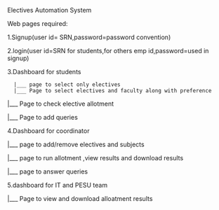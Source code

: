 Electives Automation System


Web pages required:


1.Signup(user id= SRN,password=password convention)

2.login(user id=SRN for students,for others emp id,password=used in signup)


3.Dashboard for students


      |___ page to select only electives 
      |___ Page to select electives and faculty along with preference 
  
  
  |___ Page to check elective allotment
  
  
  |___ Page to add queries 
  
  
4.Dashboard for coordinator 


  |___ page to add/remove electives and subjects
  
  
  |___ page to run allotment ,view results and download results
  
  
  |___ page to answer queries 
  
  
5.dashboard for IT and PESU team


  |___ Page to view and download alloatment results
